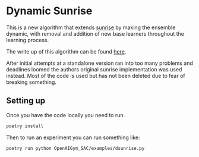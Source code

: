 # Dynamic Sunrise

This is a new algorithm that extends [sunrise](https://arxiv.org/abs/2007.04938) by making the ensemble dynamic, with removal and addition of new base learners throughout the learning process.

The write up of this algorithm can be found [here](https://github.com/1jamesthompson1/AIML440_report).

After initial attempts at a standalone version ran into too many problems and deadlines loomed the authors original sunrise implementation was used instead. Most of the code is used but has not been deleted due to fear of breaking something.


## Setting up

Once you have the code locally you need to run.

```bash
poetry install
```

Then to run an experiment you can run something like:

```bash
poetry run python OpenAIGym_SAC/examples/dsunrise.py 
```
